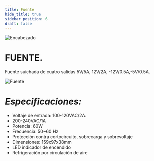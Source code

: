 ```yaml
---
title: Fuente
hide_title: true
sidebar_position: 6
draft: false
---
```

![Encabezado](https://firebasestorage.googleapis.com/v0/b/modulo-b3e1a.appspot.com/o/General%2Fimagenes%2Flogo%20sena%202.png?alt=media&token=f8400ade-f50e-4175-8ff1-d69a8bc9a180&_gl=1*1b8f15f*_ga*MTE3MTQwMjUxOS4xNjk2MjYzMDI3*_ga_CW55HF8NVT*MTY5NjI3NDM1NS4yLjEuMTY5NjI3NTE4My4zMS4wLjA.)

# **FUENTE.**

Fuente suichada de cuatro salidas 5V/5A, 12V/2A, -12V/0.5A,-5V/0.5A.

![Fuente](https://firebasestorage.googleapis.com/v0/b/modulo-b3e1a.appspot.com/o/General%2Fimagenes%2FRepositorio%2Ffuente.jpg?alt=media&token=a01ae814-a935-4639-94dd-5772a478db36)

# ***Especificaciones:***

- Voltaje de entrada: 100-120VAC/2A.
- 200-240VAC/1A
- Potencia: 60W
- Frecuencia: 50~60 Hz
- Protección contra cortocircuito, sobrecarga y sobrevoltaje
- Dimensiones: 159x97x38mm
- LED indicador de encendido
- Refrigeración por circulación de aire